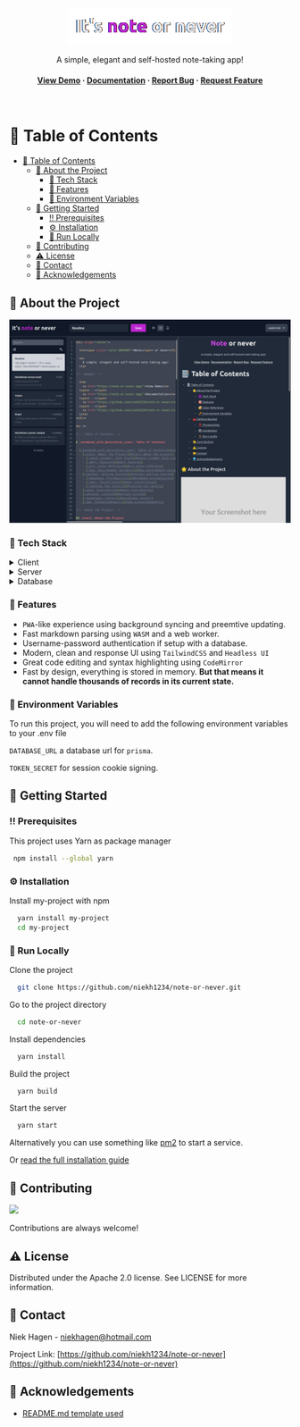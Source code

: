 <div align="center">

  <img src="assets/logo.png" />
  
  <p>
    A simple, elegant and self-hosted note-taking app!
  </p>

<!-- Badges -->
  <!-- Todo insert -->

  <h4>
    <a href="https://noteornever.app/">View Demo</a>
  <span> · </span>
    <a href="https://noteornever.app/installation">Documentation</a>
  <span> · </span>
    <a href="https://github.com/niekh1234/note-or-never/issues/">Report Bug</a>
  <span> · </span>
    <a href="https://github.com/niekh1234/note-or-never/issues">Request Feature</a>
  </h4>
</div>

<br />

<!-- Table of Contents -->

# :notebook_with_decorative_cover: Table of Contents

- [:notebook_with_decorative_cover: Table of Contents](#notebook_with_decorative_cover-table-of-contents)
  - [:star2: About the Project](#star2-about-the-project)
    - [:space_invader: Tech Stack](#space_invader-tech-stack)
    - [:dart: Features](#dart-features)
    - [:key: Environment Variables](#key-environment-variables)
  - [:toolbox: Getting Started](#toolbox-getting-started)
    - [:bangbang: Prerequisites](#bangbang-prerequisites)
    - [:gear: Installation](#gear-installation)
    - [:running: Run Locally](#running-run-locally)
  - [:wave: Contributing](#wave-contributing)
  - [:warning: License](#warning-license)
  - [:handshake: Contact](#handshake-contact)
  - [:gem: Acknowledgements](#gem-acknowledgements)

<!-- About the Project -->

## :star2: About the Project

<div align="center"> 
  <img src="assets/note-or-never.jpg" alt="screenshot" />
</div>

<!-- TechStack -->

### :space_invader: Tech Stack

<details>
  <summary>Client</summary>
  <ul>
    <li><a href="https://www.typescriptlang.org/">Typescript</a></li>
    <li><a href="https://nextjs.org/">Next.js</a></li>
    <li><a href="https://reactjs.org/">React.js</a></li>
    <li><a href="https://tailwindcss.com/">TailwindCSS</a></li>
  </ul>
</details>

<details>
  <summary>Server</summary>
  <ul>
    <li><a href="https://www.typescriptlang.org/">Typescript</a></li>
    <li><a href="https://nextjs.org/">Next.js api routes</a></li>
    <li><a href="https://www.prisma.io/">Prisma</a></li>    
  </ul>
</details>

<details>
<summary>Database</summary>
  <ul>
    <li><a href="https://www.postgresql.org/">PostgreSQL</a></li>
  </ul>
</details>

<!-- Features -->

### :dart: Features

- `PWA`-like experience using background syncing and preemtive updating.
- Fast markdown parsing using `WASM` and a web worker.
- Username-password authentication if setup with a database.
- Modern, clean and response UI using `TailwindCSS` and `Headless UI`
- Great code editing and syntax highlighting using `CodeMirror`
- Fast by design, everything is stored in memory. **But that means it cannot handle thousands of records in its current state.**

<!-- Env Variables -->

### :key: Environment Variables

To run this project, you will need to add the following environment variables to your .env file

`DATABASE_URL` a database url for `prisma`.

`TOKEN_SECRET` for session cookie signing.

<!-- Getting Started -->

## :toolbox: Getting Started

<!-- Prerequisites -->

### :bangbang: Prerequisites

This project uses Yarn as package manager

```bash
 npm install --global yarn
```

<!-- Installation -->

### :gear: Installation

Install my-project with npm

```bash
  yarn install my-project
  cd my-project
```

<!-- Run Locally -->

### :running: Run Locally

Clone the project

```bash
  git clone https://github.com/niekh1234/note-or-never.git
```

Go to the project directory

```bash
  cd note-or-never
```

Install dependencies

```bash
  yarn install
```

Build the project

```bash
  yarn build
```

Start the server

```bash
  yarn start
```

Alternatively you can use something like [pm2](https://pm2.keymetrics.io/) to start a service.

Or [read the full installation guide](https://noteornever.app/installation)

<!-- Contributing -->

## :wave: Contributing

<a href="https://github.com/niekh1234/note-or-never/graphs/contributors">
  <img src="https://contrib.rocks/image?repo=niekh1234/note-or-never" />
</a>

Contributions are always welcome!

<!-- License -->

## :warning: License

Distributed under the Apache 2.0 license. See LICENSE for more information.

<!-- Contact -->

## :handshake: Contact

Niek Hagen - niekhagen@hotmail.com

Project Link: [https://github.com/niekh1234/note-or-never](https://github.com/niekh1234/note-or-never)

<!-- Acknowledgments -->

## :gem: Acknowledgements

- [README.md template used](https://github.com/Louis3797/awesome-readme-template)
